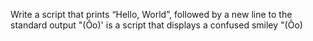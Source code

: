 Write a script that prints “Hello, World”, followed by a new line to the standard output
"(Ôo)' is a script that displays a confused smiley "(Ôo)
